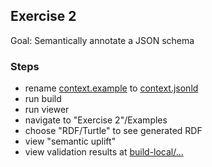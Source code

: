 ## Exercise 2

Goal: Semantically annotate a JSON schema

### Steps
- rename [context.example](context.example) to [context.jsonld](context.jsonld)
- run build
- run viewer
- navigate to "Exercise 2"/Examples
- choose "RDF/Turtle" to see generated RDF
- view "semantic uplift" 
- view validation results at [build-local/...](/register/build-local/tests/bbr/template/exercise2/_report.json)